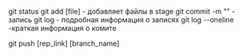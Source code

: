 git status
git add [file] - добавляет файлы в stage
git commit -m "" - запись
git log - подробная информация о записях
git log --oneline -краткая информация о комите

git push [rep_link] [branch_name]
